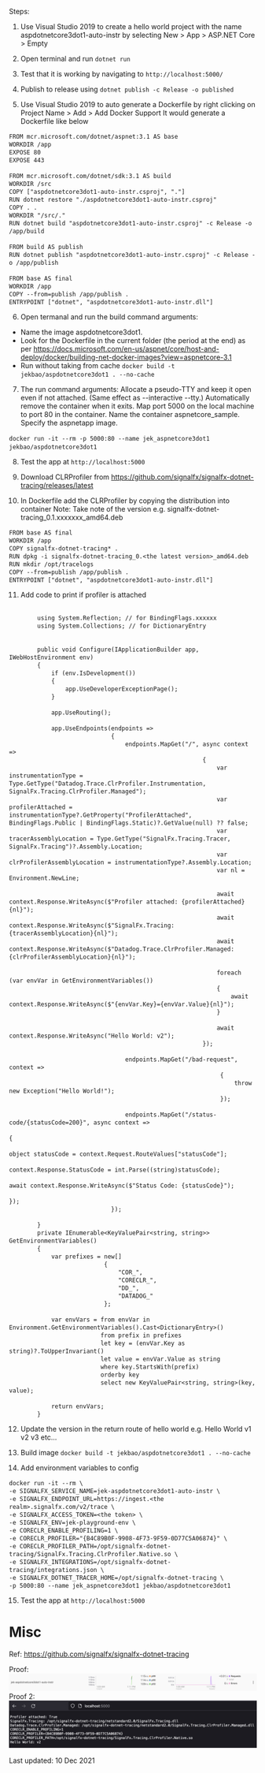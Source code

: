 ﻿Steps:

1. Use Visual Studio 2019 to create a hello world project with the name aspdotnetcore3dot1-auto-instr by selecting New > App > ASP.NET Core > Empty


2. Open terminal and run `dotnet run`


3. Test that it is working by navigating to `http://localhost:5000/`


4. Publish to release using `dotnet publish -c Release -o published`


5. Use Visual Studio 2019 to auto generate a Dockerfile by right clicking on Project Name > Add > Add Docker Support
It would generate a Dockerfile like below
```
FROM mcr.microsoft.com/dotnet/aspnet:3.1 AS base
WORKDIR /app
EXPOSE 80
EXPOSE 443

FROM mcr.microsoft.com/dotnet/sdk:3.1 AS build
WORKDIR /src
COPY ["aspdotnetcore3dot1-auto-instr.csproj", "."]
RUN dotnet restore "./aspdotnetcore3dot1-auto-instr.csproj"
COPY . .
WORKDIR "/src/."
RUN dotnet build "aspdotnetcore3dot1-auto-instr.csproj" -c Release -o /app/build

FROM build AS publish
RUN dotnet publish "aspdotnetcore3dot1-auto-instr.csproj" -c Release -o /app/publish

FROM base AS final
WORKDIR /app
COPY --from=publish /app/publish .
ENTRYPOINT ["dotnet", "aspdotnetcore3dot1-auto-instr.dll"]

```


6. Open termanal and run the build command arguments:
- Name the image aspdotnetcore3dot1.
- Look for the Dockerfile in the current folder (the period at the end) as per https://docs.microsoft.com/en-us/aspnet/core/host-and-deploy/docker/building-net-docker-images?view=aspnetcore-3.1
- Run without taking from cache
`docker build -t jekbao/aspdotnetcore3dot1 . --no-cache`


7. The run command arguments:
    Allocate a pseudo-TTY and keep it open even if not attached. (Same effect as --interactive --tty.)
    Automatically remove the container when it exits.
    Map port 5000 on the local machine to port 80 in the container.
    Name the container aspnetcore_sample.
    Specify the aspnetapp image.

`docker run -it --rm -p 5000:80 --name jek_aspnetcore3dot1 jekbao/aspdotnetcore3dot1`


8. Test the app at `http://localhost:5000`


9. Download CLRProfiler from https://github.com/signalfx/signalfx-dotnet-tracing/releases/latest


10. In Dockerfile add the CLRProfiler by copying the distribution into container
Note: Take note of the version e.g. signalfx-dotnet-tracing_0.1.xxxxxxx_amd64.deb
```
FROM base AS final
WORKDIR /app
COPY signalfx-dotnet-tracing* .
RUN dpkg -i signalfx-dotnet-tracing_0.<the latest version>_amd64.deb
RUN mkdir /opt/tracelogs
COPY --from=publish /app/publish .
ENTRYPOINT ["dotnet", "aspdotnetcore3dot1-auto-instr.dll"]
```


11. Add code to print if profiler is attached
```

        using System.Reflection; // for BindingFlags.xxxxxx
        using System.Collections; // for DictionaryEntry


        public void Configure(IApplicationBuilder app, IWebHostEnvironment env)
        {
            if (env.IsDevelopment())
            {
                app.UseDeveloperExceptionPage();
            }

            app.UseRouting();
            
            app.UseEndpoints(endpoints =>
                             {
                                 endpoints.MapGet("/", async context =>
                                                       {
                                                           var instrumentationType = Type.GetType("Datadog.Trace.ClrProfiler.Instrumentation, SignalFx.Tracing.ClrProfiler.Managed");
                                                           var profilerAttached = instrumentationType?.GetProperty("ProfilerAttached", BindingFlags.Public | BindingFlags.Static)?.GetValue(null) ?? false;
                                                           var tracerAssemblyLocation = Type.GetType("SignalFx.Tracing.Tracer, SignalFx.Tracing")?.Assembly.Location;
                                                           var clrProfilerAssemblyLocation = instrumentationType?.Assembly.Location;
                                                           var nl = Environment.NewLine;

                                                           await context.Response.WriteAsync($"Profiler attached: {profilerAttached}{nl}");
                                                           await context.Response.WriteAsync($"SignalFx.Tracing: {tracerAssemblyLocation}{nl}");
                                                           await context.Response.WriteAsync($"Datadog.Trace.ClrProfiler.Managed: {clrProfilerAssemblyLocation}{nl}");

                                                           foreach (var envVar in GetEnvironmentVariables())
                                                           {
                                                               await context.Response.WriteAsync($"{envVar.Key}={envVar.Value}{nl}");
                                                           }

                                                           await context.Response.WriteAsync("Hello World: v2");
                                                       });

                                 endpoints.MapGet("/bad-request", context =>
                                                            {
                                                                throw new Exception("Hello World!");
                                                            });

                                 endpoints.MapGet("/status-code/{statusCode=200}", async context =>
                                                                               {
                                                                                   object statusCode = context.Request.RouteValues["statusCode"];
                                                                                   context.Response.StatusCode = int.Parse((string)statusCode);
                                                                                   await context.Response.WriteAsync($"Status Code: {statusCode}");
                                                                               });
                             });

        }
        private IEnumerable<KeyValuePair<string, string>> GetEnvironmentVariables()
        {
            var prefixes = new[]
                           {
                               "COR_",
                               "CORECLR_",
                               "DD_",
                               "DATADOG_"
                           };

            var envVars = from envVar in Environment.GetEnvironmentVariables().Cast<DictionaryEntry>()
                          from prefix in prefixes
                          let key = (envVar.Key as string)?.ToUpperInvariant()
                          let value = envVar.Value as string
                          where key.StartsWith(prefix)
                          orderby key
                          select new KeyValuePair<string, string>(key, value);

            return envVars;
        }
```


12. Update the version in the return route of hello world e.g. Hello World v1 v2 v3 etc...


13. Build image `docker build -t jekbao/aspdotnetcore3dot1 . --no-cache`

14. Add environment variables to config

```
docker run -it --rm \
-e SIGNALFX_SERVICE_NAME=jek-aspdotnetcore3dot1-auto-instr \
-e SIGNALFX_ENDPOINT_URL=https://ingest.<the realm>.signalfx.com/v2/trace \
-e SIGNALFX_ACCESS_TOKEN=<the token> \
-e SIGNALFX_ENV=jek-playground-env \
-e CORECLR_ENABLE_PROFILING=1 \
-e CORECLR_PROFILER="{B4C89B0F-9908-4F73-9F59-0D77C5A06874}" \
-e CORECLR_PROFILER_PATH=/opt/signalfx-dotnet-tracing/SignalFx.Tracing.ClrProfiler.Native.so \
-e SIGNALFX_INTEGRATIONS=/opt/signalfx-dotnet-tracing/integrations.json \
-e SIGNALFX_DOTNET_TRACER_HOME=/opt/signalfx-dotnet-tracing \
-p 5000:80 --name jek_aspnetcore3dot1 jekbao/aspdotnetcore3dot1
```

15. Test the app at `http://localhost:5000`

# Misc
Ref: https://github.com/signalfx/signalfx-dotnet-tracing

Proof: ![proof](proof.png "working proof")
Proof 2: ![proof2](proof2.png "working proof 2")

Last updated: 10 Dec 2021